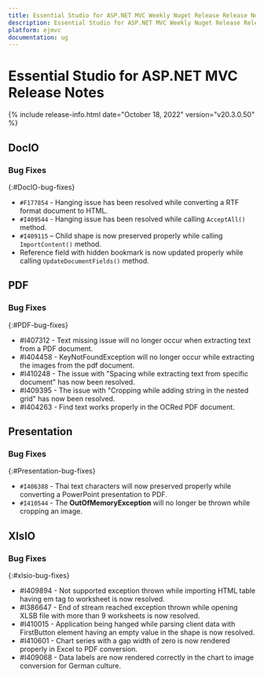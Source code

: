 ```yaml
---
title: Essential Studio for ASP.NET MVC Weekly Nuget Release Release Notes  
description: Essential Studio for ASP.NET MVC Weekly Nuget Release Release Notes  
platform: ejmvc
documentation: ug
---
```


# Essential Studio for ASP.NET MVC  Release Notes  

{% include release-info.html date="October 18, 2022"  version="v20.3.0.50" %} 





## DocIO

### Bug Fixes
{:#DocIO-bug-fixes}

- `#F177854` - Hanging issue has been resolved while converting a RTF format document to HTML. 
- `#I409544` - Hanging issue has been resolved while calling `AcceptAll()` method.
- `#I409115` – Child shape is now preserved properly while calling `ImportContent()` method.
- Reference field with hidden bookmark is now updated properly while calling `UpdateDocumentFields()` method.
## PDF

### Bug Fixes
{:#PDF-bug-fixes}

* \#I407312 - 	Text missing issue will no longer occur when extracting text from a PDF document.
* \#I404458 - 	KeyNotFoundException will no longer occur while extracting the images from the pdf document.
* \#I410248 - 	The issue with "Spacing while extracting text from specific document" has now been resolved.
* \#I409395 - 	The issue with "Cropping while adding string in the nested grid" has now been resolved.
* \#I404263 - 	Find text works properly in the OCRed PDF document.

## Presentation

### Bug Fixes
{:#Presentation-bug-fixes}

- `#I406388` - Thai text characters will now preserved properly while converting a PowerPoint presentation to PDF.
- `#I410544` - The **OutOfMemoryException** will no longer be thrown while cropping an image.
## XlsIO

### Bug Fixes
{:#xlsio-bug-fixes}

* \#I409894 - Not supported exception thrown while importing HTML table having em tag to worksheet is now resolved.
* \#I386647 - End of stream reached exception thrown while opening XLSB file with more than 9 worksheets is now resolved.
* \#I410015 - Application being hanged while parsing client data with FirstButton element having an empty value in the shape is now resolved.
* \#I410601 - Chart series with a gap width of zero is now rendered properly in Excel to PDF conversion.
* \#I409068 - Data labels are now rendered correctly in the chart to image conversion for German culture.
